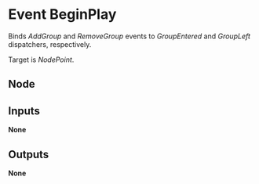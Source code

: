 # Event BeginPlay
Binds *AddGroup* and *RemoveGroup* events to *GroupEntered* and *GroupLeft* dispatchers, respectively.  

Target is *NodePoint*.  

## Node

## Inputs
**None**

## Outputs
**None**